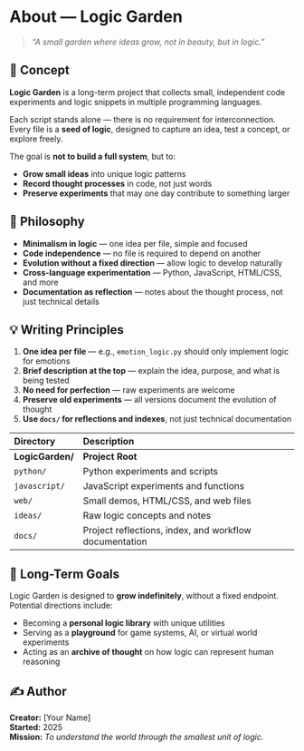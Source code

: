 # About — Logic Garden

> *“A small garden where ideas grow, not in beauty, but in logic.”*

## 🌱 Concept
**Logic Garden** is a long-term project that collects small, independent code experiments and logic snippets in multiple programming languages.  

Each script stands alone — there is no requirement for interconnection. Every file is a **seed of logic**, designed to capture an idea, test a concept, or explore freely.

The goal is **not to build a full system**, but to:
- **Grow small ideas** into unique logic patterns  
- **Record thought processes** in code, not just words  
- **Preserve experiments** that may one day contribute to something larger  

## 🔹 Philosophy
- **Minimalism in logic** — one idea per file, simple and focused  
- **Code independence** — no file is required to depend on another  
- **Evolution without a fixed direction** — allow logic to develop naturally  
- **Cross-language experimentation** — Python, JavaScript, HTML/CSS, and more  
- **Documentation as reflection** — notes about the thought process, not just technical details  

## 💡 Writing Principles
1. **One idea per file** — e.g., `emotion_logic.py` should only implement logic for emotions  
2. **Brief description at the top** — explain the idea, purpose, and what is being tested  
3. **No need for perfection** — raw experiments are welcome  
4. **Preserve old experiments** — all versions document the evolution of thought  
5. **Use `docs/` for reflections and indexes**, not just technical documentation  

| Directory | Description |
| :--- | :--- |
| **LogicGarden/** | **Project Root** |
| `python/` | Python experiments and scripts |
| `javascript/` | JavaScript experiments and functions |
| `web/` | Small demos, HTML/CSS, and web files |
| `ideas/` | Raw logic concepts and notes |
| `docs/` | Project reflections, index, and workflow documentation |

## 🔭 Long-Term Goals
Logic Garden is designed to **grow indefinitely**, without a fixed endpoint. Potential directions include:  
- Becoming a **personal logic library** with unique utilities  
- Serving as a **playground** for game systems, AI, or virtual world experiments  
- Acting as an **archive of thought** on how logic can represent human reasoning  

## ✍️ Author
**Creator:** [Your Name]  
**Started:** 2025  
**Mission:** *To understand the world through the smallest unit of logic.*
